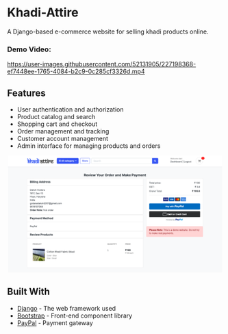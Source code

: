 # Khadi-Attire

A Django-based e-commerce website for selling khadi products online.


### Demo Video:


https://user-images.githubusercontent.com/52131905/227198368-ef7448ee-1765-4084-b2c9-0c285cf3326d.mp4






## Features

- User authentication and authorization
- Product catalog and search
- Shopping cart and checkout
- Order management and tracking
- Customer account management
- Admin interface for managing products and orders


<p align="center">
  <img src="https://github.com/dakshgodara2001/Khadi-Attire/blob/main/images/Screen%20Shot%202023-02-10%20at%202.15.49%20PM.png" width="500">
</p>


## Built With

- [Django](https://www.djangoproject.com/) - The web framework used
- [Bootstrap](https://getbootstrap.com/) - Front-end component library
- [PayPal](https://paypal.com/) - Payment gateway



